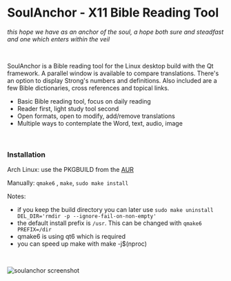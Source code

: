 # SoulAnchor - X11 Bible Reading Tool

*this hope we have as an anchor of the soul, a hope both sure and steadfast and one which enters within the veil*

&nbsp;

SoulAnchor is a Bible reading tool for the Linux desktop build with the Qt framework. A parallel window is available to compare translations. There's an option to display Strong's numbers and definitions. Also included are a few Bible dictionaries, cross references and topical links. 

* Basic Bible reading tool, focus on daily reading
* Reader first, light study tool second
* Open formats, open to modify, add/remove translations
* Multiple ways to contemplate the Word, text, audio, image

&nbsp;

### Installation

Arch Linux: use the PKGBUILD from the [AUR](https://aur.archlinux.org/packages/soulanchor "archlinux user depository")

Manually: `qmake6` , `make`, `sudo make install`  
 
Notes:  
* if you keep the build directory you can later use `sudo make uninstall DEL_DIR='rmdir -p --ignore-fail-on-non-empty'`  
* the default install prefix is `/usr`. This can be changed with `qmake6 PREFIX=/dir`  
* qmake6 is using qt6 which is required  
* you can speed up make with make -j$(nproc)  

&nbsp;

![soulanchor screenshot](/../screenshots/soulanchor-01.png?raw=true "screenshot")
